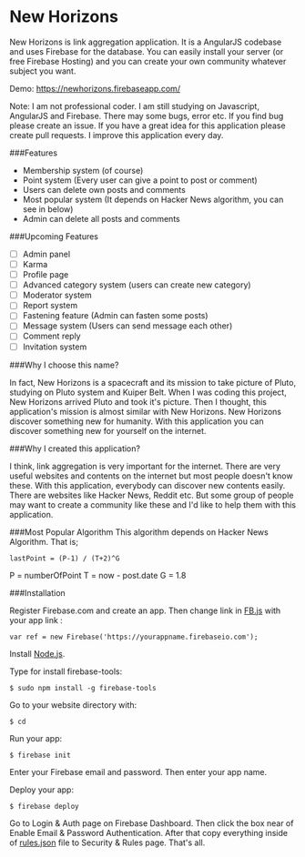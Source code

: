 # New Horizons

New Horizons is link aggregation application. It is a AngularJS codebase and uses Firebase for the database. You can easily install your server (or free Firebase Hosting) and you can create your own community whatever subject you want.

Demo: https://newhorizons.firebaseapp.com/

Note: I am not professional coder. I am still studying on Javascript, AngularJS and Firebase. There may some bugs, error etc. If you find bug please create an issue. If you have a great idea for this application please create pull requests. I improve this application every day.

###Features
* Membership system (of course)
* Point system (Every user can give a point to post or comment)
* Users can delete own posts and comments
* Most popular system (It depends on Hacker News algorithm, you can see in below)
* Admin can delete all posts and comments

###Upcoming Features
- [ ] Admin panel
- [ ] Karma
- [ ] Profile page
- [ ] Advanced category system (users can create new category)
- [ ] Moderator system
- [ ] Report system
- [ ] Fastening feature (Admin can fasten some posts)
- [ ] Message system (Users can send message each other)
- [ ] Comment reply
- [ ] Invitation system

###Why I choose this name?

In fact, New Horizons is a spacecraft and its mission to take picture of Pluto, studying on Pluto system and Kuiper Belt. When I was coding this project, New Horizons arrived Pluto and took it's picture. Then I thought, this application's mission is almost similar with New Horizons. New Horizons discover something new for humanity. With this application you can discover something new for yourself on the internet.

###Why I created this application?

I think, link aggregation is very important for the internet. There are very useful websites and contents on the internet but most people doesn't know these. With this application, everybody can discover new contents easily. There are websites like Hacker News, Reddit etc. But some group of people may want to create a community like these and I'd like to help them with this application.

###Most Popular Algorithm
This algorithm depends on Hacker News Algorithm. That is;

`lastPoint = (P-1) / (T+2)^G`

P = numberOfPoint
T = now - post.date
G = 1.8

###Installation

Register Firebase.com and create an app. Then change link in [FB.js](/services/FB.js) with your app link :

`var ref = new Firebase('https://yourappname.firebaseio.com');`

Install [Node.js](https://nodejs.org/download/).

Type for install firebase-tools:

`$ sudo npm install -g firebase-tools`

Go to your website directory with:

`$ cd`

Run your app:

`$ firebase init`

Enter your Firebase email and password. Then enter your app name.

Deploy your app:

`$ firebase deploy`

Go to Login & Auth page on Firebase Dashboard. Then click the box near of Enable Email & Password Authentication. After that copy everything inside of [rules.json](/rules.json) file to Security & Rules page. That's all.
